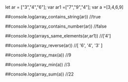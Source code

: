 let ar =  ["3","4","6"];
var ar1 =["7","9","4"];
var a =[3,4,6,9]

##console.log(array_contains_string(ar)) //true

##console.log(array_contains_number(ar))  //false

##console.log(arrays_same_elements(ar,ar1)) //['4']

##console.log(array_reverse(ar)) //[ '6', '4', '3' ]

##console.log(array_max(a)) //9

##console.log(array_min(a)) //3

##console.log(array_sum(a)) //22